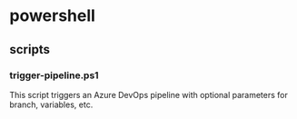# powershell

## scripts

### trigger-pipeline.ps1

This script triggers an Azure DevOps pipeline with optional parameters for branch, variables, etc.
